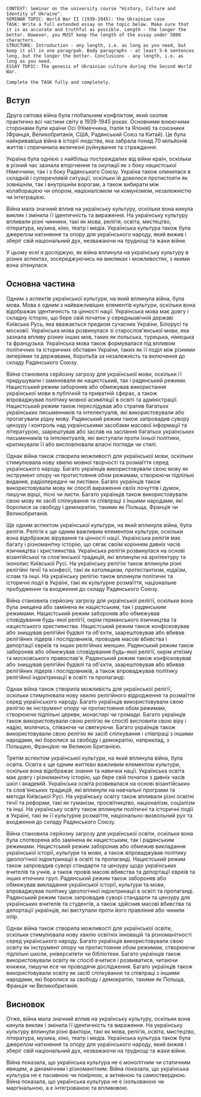 ```
CONTEXT: Seminar on the university course "History, Culture and Identity of Ukraine".
SEMINAR TOPIC: World War II (1939-1945): the Ukrainian case
TASK: Write a full extended essay on the topic below. Make sure that it is as accurate and truthful as possible. Length - the longer the better. However, you MUST keep the length of the essay under 5000 characters.
STRUCTURE: Introduction - any length, i.e. as long as you need, but keep it all in one paragrpah. Body paragraphs - at least 5-6 sentences long, but the longer the better. Conclusions - any length, i.e. as long as you need.
ESSAY TOPIC: The genesis of Ukrainian culture during the Second World War.

Complete the TASK fully and completely.
```

## Вступ

Друга світова війна була глобальним конфліктом, який охопив практично всі частини світу в 1939-1945 роках. Основними воюючими сторонами були країни Осі (Німеччина, Італія та Японія) та союзники (Франція, Великобританія, США, Радянський Союз та Китай). Це була найкривавіша війна в історії людства, яка забрала понад 70 мільйонів життів і спричинила величезні руйнування та страждання.

Україна була однією з найбільш постраждалих від війни країн, оскільки в різний час зазнала вторгнення та окупації як з боку нацистської Німеччини, так і з боку Радянського Союзу. Україна також опинилася в складній і суперечливій ситуації, оскільки їй довелося протистояти як зовнішнім, так і внутрішнім ворогам, а також вибирати між колаборацією чи опором, націоналізмом чи комунізмом, незалежністю чи інтеграцією.

Війна мала значний вплив на українську культуру, оскільки вона кинула виклик і змінила її ідентичність та вираження. На українську культуру впливали різні чинники, такі як мова, релігія, освіта, мистецтво, література, музика, кіно, театр і медіа. Українська культура також була джерелом натхнення та опору для українського народу, який вижив і зберіг свій національний дух, незважаючи на труднощі та жахи війни.

У цьому есеї я досліджую, як війна вплинула на українську культуру в різних аспектах, зосереджуючись на викликах і можливостях, з якими вона зіткнулася.

## Основна частина

Одним з аспектів української культури, на який вплинула війна, була мова. Мова є одним з найважливіших елементів культури, оскільки вона відображає ідентичність та цінності нації. Українська мова має довгу і складну історію, що бере свій початок у середньовічній державі Київська Русь, яка вважається предком сучасних України, Білорусі та московії. Українська мова розвинулася зі старослов'янської мови, яка зазнала впливу різних інших мов, таких як польська, турецька, німецька та французька. Українська мова також формувалася під впливом політичних та історичних обставин України, таких як її поділ між різними імперіями та державами, боротьба за незалежність та включення до складу Радянського Союзу.

Війна становила серйозну загрозу для української мови, оскільки її придушували і замінювали як нацистський, так і радянський режими. Нацистський режим забороняв або обмежував використання української мови в публічній та приватній сферах, а також впроваджував політику мовної асиміляції в освіті та адміністрації. Нацистський режим також переслідував або стратив багатьох українських письменників та інтелектуалів, які використовували або пропагували рідну мову. Радянський режим також запровадив сувору цензуру і контроль над українськими засобами масової інформації та літературою, заарештував або заслав на заслання багатьох українських письменників та інтелектуалів, які виступали проти їхньої політики, критикували її або висловлювали власні погляди чи стилі.

Однак війна також створила можливості для української мови, оскільки стимулювала нову хвилю мовної творчості та розмаїття серед українського народу. Багато українців використовували свою мову як інструмент опору чи протистояння обом режимам, створюючи підпільні видання, радіопередачі чи листівки. Багато українців також використовували мову як спосіб вираження своїх почуттів і думок, пишучи вірші, пісні чи листи. Багато українців також використовували свою мову як засіб спілкування та співпраці з іншими народами, які боролися за свободу і демократію, такими як Польща, Франція чи Великобританія.

Ще одним аспектом української культури, на який вплинула війна, була релігія. Релігія є ще одним важливим елементом культури, оскільки вона відображає вірування та цінності нації. Українська релігія має багату і різноманітну історію, що сягає своїм корінням давніх часів язичництва і християнства. Українська релігія розвинулася на основі візантійської та слов'янської традицій, які вплинули на архітектуру та іконопис Київської Русі. На українську релігію також вплинули різні релігійні течії та конфесії, такі як католицизм, протестантизм, юдаїзм, іслам та інші. На українську релігію також вплинули політичні та історичні події в Україні, такі як культурне розмаїття, національне пробудження та входження до складу Радянського Союзу.

Війна становила серйозну загрозу для української релігії, оскільки вона була знищена або замінена як нацистським, так і радянським режимами. Нацистський режим забороняв або обмежував сповідування будь-якої релігії, окрім германського язичництва та нацистського християнства. Нацистський режим також конфісковував або знищував релігійні будівлі та об'єкти, заарештовував або вбивав релігійних лідерів і послідовників, проводив масові вбивства і депортації євреїв та інших релігійних меншин. Радянський режим також забороняв або обмежував сповідування будь-якої релігії, окрім атеїзму та московського православ'я. Радянський режим також конфісковував або знищував релігійні будівлі та об'єкти, заарештовував або вбивав релігійних лідерів і послідовників, а також впроваджував політику релігійної індоктринації в освіті та пропаганді.

Однак війна також створила можливість для української релігії, оскільки стимулювала нову хвилю релігійного відродження та розмаїття серед українського народу. Багато українців використовували свою релігію як інструмент опору чи протистояння обом режимам, створюючи підпільні церкви, монастирі чи громади. Багато українців також використовували свою релігію як спосіб висловити свою віру і надію, молячись, співаючи чи святкуючи. Багато українців також використовували свою релігію як засіб спілкування і співпраці з іншими народами, які боролися за свободу і демократію, наприклад, з Польщею, Францією чи Великою Британією.

Третім аспектом української культури, на який вплинула війна, була освіта. Освіта є ще одним життєво важливим елементом культури, оскільки вона відображає знання та навички нації. Українська освіта має довгу і різноманітну історію, що бере свій початок з давніх часів шкіл і академій. Українська освіта розвивалася на основі візантійських та слов'янських традицій, які вплинули на навчальні програми та методи Київської Русі. На українську освіту також впливали різні освітні течії та реформи, такі як гуманізм, просвітництво, націоналізм, соціалізм та інші. На українську освіту також вплинули політичні та історичні події в Україні, такі як її культурне розмаїття, національно-визвольний рух та входження до складу Радянського Союзу.

Війна становила серйозну загрозу для української освіти, оскільки вона була спотворена або замінена як нацистським, так і радянським режимами. Нацистський режим заборонив або обмежив викладання української історії, культури та мови, а також впроваджував політику ідеологічної індоктринації в освіті та пропаганді. Нацистський режим також запровадив суворі стандарти та цензуру щодо українських вчителів та учнів, а також провів масові вбивства та депортації євреїв та інших етнічних груп. Радянський режим також забороняв або обмежував викладання української історії, культури та мови, впроваджував політику ідеологічної індоктринації в освіті та пропаганді. Радянський режим також запровадив суворі стандарти та цензуру для українських вчителів та студентів, а також здійснив масові вбивства та депортації українців, які виступали проти його правління або чинили опір.

Однак війна також створила можливості для української освіти, оскільки стимулювала нову хвилю освітніх інновацій та різноманітності серед українського народу. Багато українців використовували свою освіту як інструмент опору чи протистояння обом режимам, створюючи підпільні школи, університети чи бібліотеки. Багато українців також використовували освіту як спосіб вчитися і розвиватися, читаючи книжки, пишучи есе чи проводячи дослідження. Багато українців також використовували освіту як засіб спілкування та співпраці з іншими народами, які боролися за свободу і демократію, такими як Польща, Франція чи Великобританія.

## Висновок

Отже, війна мала значний вплив на українську культуру, оскільки вона кинула виклик і змінила її ідентичність та вираження. На українську культуру вплинули різні фактори, такі як мова, релігія, освіта, мистецтво, література, музика, кіно, театр і медіа. Українська культура також була джерелом натхнення та опору для українського народу, який вижив і зберіг свій національний дух, незважаючи на труднощі та жахи війни.

Війна показала, що українська культура не є монолітним чи статичним явищем, а динамічним і різноманітним. Війна показала, що українська культура не є пасивною чи покірною, а активною та самоствердною. Війна показала, що українська культура не є ізольованою чи маргінальною, а є інтегрованою та впливовою.
